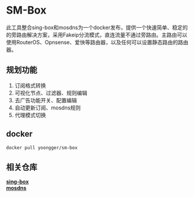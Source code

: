 # SM-Box
此工具整合sing-box和mosdns为一个docker发布，提供一个快速简单、稳定的的旁路由解决方案，采用Fakeip分流模式，直连流量不通过旁路由。主路由可以使用RouterOS、Opnsense、爱快等路由器，以及任何可以设置静态路由的路由器。

## 规划功能
1. 订阅格式转换<br>
2. 可视化节点、过滤器、规则编辑<br>
3. 去广告功能开关、配置编辑<br>
4. 自动更新订阅、mosdns规则<br>
5. 代理模式切换

## docker
`docker pull yoongger/sm-box`

## 相关仓库
[**sing-box**](https://github.com/SagerNet/sing-box)<br>
[**mosdns**](https://github.com/IrineSistiana/mosdns)